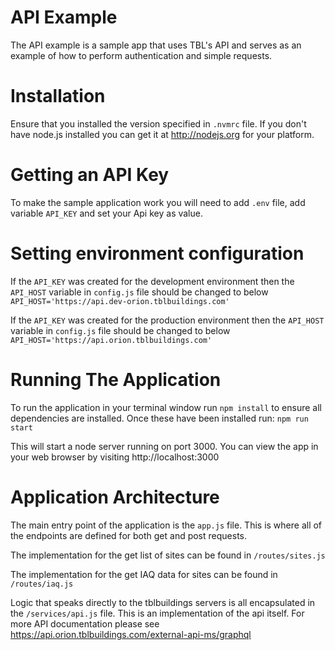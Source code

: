 API Example
====================

The API example is a sample app that uses TBL's API and serves as an example of how to perform authentication and simple requests.

Installation
==================

Ensure that you installed the version specified in `.nvmrc` file.
If you don't have node.js installed you can get it at http://nodejs.org for your platform. 

Getting an API Key
===================

To make the sample application work you will need to add `.env` file, add variable `API_KEY` and set your Api key as value.

Setting environment configuration
===================
If the `API_KEY` was created for the development environment then the `API_HOST` variable in `config.js` file should be changed to below
`API_HOST='https://api.dev-orion.tblbuildings.com'`

If the `API_KEY` was created for the production environment then the `API_HOST` variable in `config.js` file should be changed to below
`API_HOST='https://api.orion.tblbuildings.com'`

Running The Application
=========================

To run the application in your terminal window run `npm install` to ensure all dependencies are installed. Once these have been installed run: `npm run start` 

This will start a node server running on port 3000. You can view the app in your web browser by visiting http://localhost:3000

Application Architecture
==========================

The main entry point of the application is the `app.js` file. This is where all of the endpoints are defined for both get and post requests.

The implementation for the get list of sites can be found in `/routes/sites.js`

The implementation for the get IAQ data for sites can be found in `/routes/iaq.js`

Logic that speaks directly to the tblbuildings servers is all encapsulated in the `/services/api.js` file. This is an implementation of the api itself. For more API documentation please see https://api.orion.tblbuildings.com/external-api-ms/graphql

